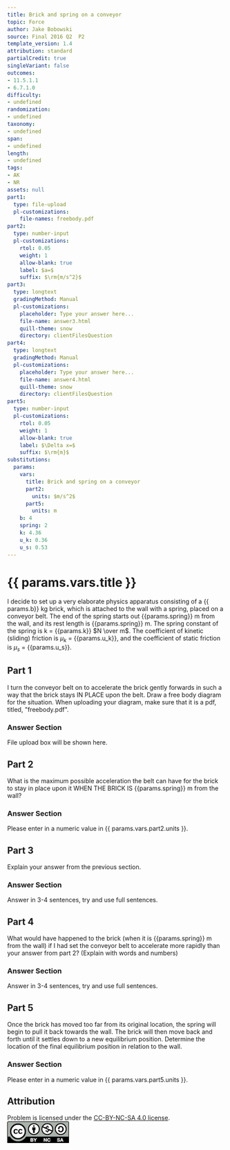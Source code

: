 ```yaml
---
title: Brick and spring on a conveyor
topic: Force
author: Jake Bobowski
source: Final 2016 Q2  P2
template_version: 1.4
attribution: standard
partialCredit: true
singleVariant: false
outcomes:
- 11.5.1.1
- 6.7.1.0
difficulty:
- undefined
randomization:
- undefined
taxonomy:
- undefined
span:
- undefined
length:
- undefined
tags:
- AK
- NR
assets: null
part1:
  type: file-upload
  pl-customizations:
    file-names: freebody.pdf
part2:
  type: number-input
  pl-customizations:
    rtol: 0.05
    weight: 1
    allow-blank: true
    label: $a=$
    suffix: $\rm{m/s^2}$
part3:
  type: longtext
  gradingMethod: Manual
  pl-customizations:
    placeholder: Type your answer here...
    file-name: answer3.html
    quill-theme: snow
    directory: clientFilesQuestion
part4:
  type: longtext
  gradingMethod: Manual
  pl-customizations:
    placeholder: Type your answer here...
    file-name: answer4.html
    quill-theme: snow
    directory: clientFilesQuestion
part5:
  type: number-input
  pl-customizations:
    rtol: 0.05
    weight: 1
    allow-blank: true
    label: $\Delta x=$
    suffix: $\rm{m}$
substitutions:
  params:
    vars:
      title: Brick and spring on a conveyor
      part2:
        units: $m/s^2$
      part5:
        units: m
    b: 4
    spring: 2
    k: 4.36
    u_k: 0.36
    u_s: 0.53
---
```

# {{ params.vars.title }}
I decide to set up a very elaborate physics apparatus consisting of a {{ params.b}} kg brick, which is attached to the wall with a spring, placed on a conveyor belt. The end of the spring starts out {{params.spring}} m from the wall, and its rest length is {{params.spring}} m. The spring constant of the spring is k = {{params.k}} $N \over m$. The coefficient of kinetic (sliding) friction is $\mu_k$ = {{params.u_k}}, and the coefficient of static friction is $\mu_s$ = {{params.u_s}}.

## Part 1

I turn the conveyor belt on to accelerate the brick gently forwards in such a way that the brick stays IN PLACE upon the belt. Draw a free body diagram for the situation. When uploading your diagram, make sure that it is a pdf, titled, "freebody.pdf".

### Answer Section

File upload box will be shown here.

## Part 2

What is the maximum possible acceleration the belt can have for the brick to stay in place upon it WHEN THE BRICK IS {{params.spring}} m from the wall?

### Answer Section

Please enter in a numeric value in {{ params.vars.part2.units }}.

## Part 3

Explain your answer from the previous section.

### Answer Section

Answer in 3-4 sentences, try and use full sentences.

## Part 4

What would have happened to the brick (when it is {{params.spring}} m from the wall) if I had set the conveyor belt to accelerate more rapidly than your answer from part 2? (Explain with words and numbers)

### Answer Section

Answer in 3-4 sentences, try and use full sentences.

## Part 5

Once the brick has moved too far from its original location, the spring will begin to pull it back towards the wall. The brick will then move back and forth until it settles down to a new equilibrium position. Determine the location of the final equilibrium position in relation to the wall.

### Answer Section

Please enter in a numeric value in {{ params.vars.part5.units }}.

## Attribution

Problem is licensed under the [CC-BY-NC-SA 4.0 license](https://creativecommons.org/licenses/by-nc-sa/4.0/).<br> ![The Creative Commons 4.0 license requiring attribution-BY, non-commercial-NC, and share-alike-SA license.](https://raw.githubusercontent.com/firasm/bits/master/by-nc-sa.png)